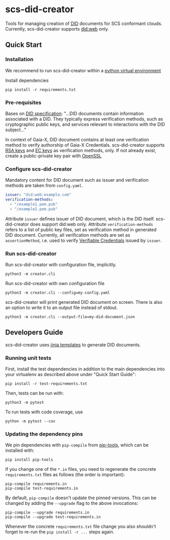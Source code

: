 # scs-did-creator

Tools for managing creation of [DID](https://www.w3.org/TR/did-core/) documents for SCS conformant clouds. Currently, scs-did-creator supports [did:web](https://w3c-ccg.github.io/did-method-web/) only.

## Quick Start

### Installation

We recommend to run scs-did-creator within a [python virtual environment](https://docs.python.org/3/library/venv.html)

Install dependencies

```shell
pip install -r requirements.txt
```

### Pre-requisites

Bases on [DID specification](https://www.w3.org/TR/did-core/#dfn-did-documents): "...DID documents contain information associated with a DID. They typically express verification methods, such as cryptographic public keys, and services relevant to interactions with the DID subject..."

In context of Gaia-X, DID document contains at least one verification method to verify authorship of Gaia-X Credentials. scs-did-creator supports [RSA keys](https://en.wikipedia.org/wiki/RSA_(cryptosystem)) and [EC keys](https://en.wikipedia.org/wiki/Elliptic-curve_cryptography) as verification methods, only. If not already exist, create a public-private key pair with [OpenSSL](https://developers.yubico.com/PIV/Guides/Generating_keys_using_OpenSSL.html)

### Configure scs-did-creator

Mandatory content for DID document such as issuer and verification methods are taken from `config.yaml`.

```yaml
issuer: "did:web:example.com"
verification-methods:
  - "/example1.pem.pub"
  - "/example2.pem.pub"
```

Attribute `issuer` defines issuer of DID document, which is the DID itself. scs-did-creator does support did:web only.
Attribute `verification-methods` refers to a list of public key files, set as verification method in generated DID document.
Currently, all verification methods are set as `assertionMethod`, i.e. used to verify [Verifiable Credentials](https://www.w3.org/TR/vc-data-model-2.0/) issued by `issuer`.

### Run scs-did-creator

Run scs-did-creator with configuration file, implicitly. 

```shell
python3 -m creator.cli
```

Run scs-did-creator with own configuration file

```shell
python3 -m creator.cli --config=my-config.yaml
```

scs-did-creator will print generated DID document on screen. There is also an option to write it to an output file instead of stdout.

```shell
python3 -m creator.cli --output-file=my-did-document.json
```

## Developers Guide

scs-did-creator uses [jinja templates](https://jinja.palletsprojects.com/en/3.1.x/) to generate DID documents.

### Running unit tests

First, install the test dependencies in addition to the main dependencies into your virtualenv as described above under "Quick Start Guide":

```shell
pip install -r test-requirements.txt
```

Then, tests can be run with:

```shell
python3 -m pytest
```

To run tests with code coverage, use

```shell
python -m pytest --cov
```

### Updating the dependency pins

We pin dependencies with `pip-compile` from [pip-tools](https://pypi.org/project/pip-tools/), which can be installed with:

```shell
pip install pip-tools
```

If you change one of the `*.in` files, you need to regenerate the concrete `requirements.txt` files as follows (the order is important):

```shell
pip-compile requirements.in
pip-compile test-requirements.in
```

By default, `pip-compile` doesn't update the pinned versions. This can be changed by adding the `--upgrade` flag to the above invocations:

```shell
pip-compile --upgrade requirements.in
pip-compile --upgrade test-requirements.in
```

Whenever the concrete `requirements.txt` file change you also shouldn't forget to re-run the `pip install -r ...` steps again.
